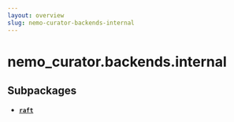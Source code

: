 ```yaml
---
layout: overview
slug: nemo-curator-backends-internal
---
```


# nemo_curator.backends.internal



## Subpackages

- **[`raft`](nemo-curator-backends-internal-raft)**
